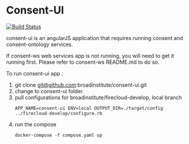 Consent-UI
==========

[![Build Status](https://travis-ci.com/broadinstitute/consent-ui.svg?token=3ve6QNemvC5zpJzsoKzf&branch=develop)](https://travis-ci.com/broadinstitute/consent-ui)

consent-ui is an angularJS application that requires running consent and
consent-ontology services.

If consent-ws web services app is not running, you will need to get it running first. 
Please refer to consent-ws README.md to do so. 

To run consent-ui app :

 1. git clone git@github.com:broadinstitute/consent-ui.git
 2. change to consent-ui folder.
 3. pull configurations for broadinstitute/firecloud-develop, local branch 
    ```
    APP_NAME=consent-ui ENV=local OUTPUT_DIR=./target/config ../firecloud-develop/configure.rb
    ```
 4. run the compose 
    ```
    docker-compose -f compose.yaml up
    ```

